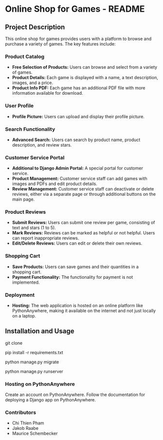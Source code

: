 # Online Shop for Games - README

## Project Description

This online shop for games provides users with a platform to browse and purchase a variety of games. The key features include:

### Product Catalog
- **Free Selection of Products:** Users can browse and select from a variety of games.
- **Product Details:** Each game is displayed with a name, a text description, images, and a price.
- **Product Info PDF:** Each game has an additional PDF file with more information available for download.

### User Profile
- **Profile Picture:** Users can upload and display their profile picture.

### Search Functionality
- **Advanced Search:** Users can search by product name, product description, and review stars.

### Customer Service Portal
- **Additional to Django Admin Portal:** A special portal for customer service.
- **Product Management:** Customer service staff can add games with images and PDFs and edit product details.
- **Review Management:** Customer service staff can deactivate or delete reviews, either via a separate page or through additional buttons on the main page.

### Product Reviews
- **Submit Reviews:** Users can submit one review per game, consisting of text and stars (1 to 5).
- **Mark Reviews:** Reviews can be marked as helpful or not helpful. Users can report inappropriate reviews.
- **Edit/Delete Reviews:** Users can edit or delete their own reviews.

### Shopping Cart
- **Save Products:** Users can save games and their quantities in a shopping cart.
- **Payment Functionality:** The functionality for payment is not implemented.

### Deployment
- **Hosting:** The web application is hosted on an online platform like PythonAnywhere, making it available on the internet and not just locally on a laptop.

## Installation and Usage
   git clone [<repository-url>](https://github.com/Chi91/Django-ECommerce-Games.git)

   pip install -r requirements.txt

   python manage.py migrate

   python manage.py runserver

### Hosting on PythonAnywhere
Create an account on PythonAnywhere.
Follow the documentation for deploying a Django app on PythonAnywhere.

### Contributors
 - Chi Thien Pham
 - Jakob Raabe 
 - Maurice Schembecker


